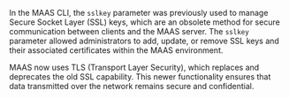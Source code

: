In the MAAS CLI, the `sslkey` parameter was previously used to manage Secure Socket Layer (SSL) keys, which are an obsolete method for secure communication between clients and the MAAS server.  The `sslkey` parameter allowed administrators to add, update, or remove SSL keys and their associated certificates within the MAAS environment.

MAAS now uses TLS (Transport Layer Security), which replaces and deprecates the old SSL capability.  This newer functionality ensures that data transmitted over the network remains secure and confidential.

